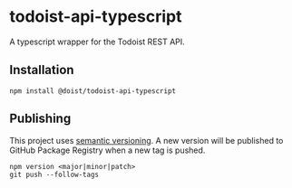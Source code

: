 # todoist-api-typescript

A typescript wrapper for the Todoist REST API.

## Installation

```
npm install @doist/todoist-api-typescript
```

## Publishing

This project uses [semantic versioning](https://semver.org/). A new version will be published to GitHub Package Registry when a new tag is pushed.

```
npm version <major|minor|patch>
git push --follow-tags
```
